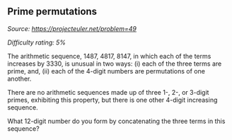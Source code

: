 Prime permutations
------------------

*Source: https://projecteuler.net/problem=49*


*Difficulty rating: 5%*

The arithmetic sequence, 1487, 4817, 8147, in which each of the terms
increases by 3330, is unusual in two ways: (i) each of the three terms
are prime, and, (ii) each of the 4-digit numbers are permutations of one
another.

There are no arithmetic sequences made up of three 1-, 2-, or 3-digit
primes, exhibiting this property, but there is one other 4-digit
increasing sequence.

What 12-digit number do you form by concatenating the three terms in
this sequence?
